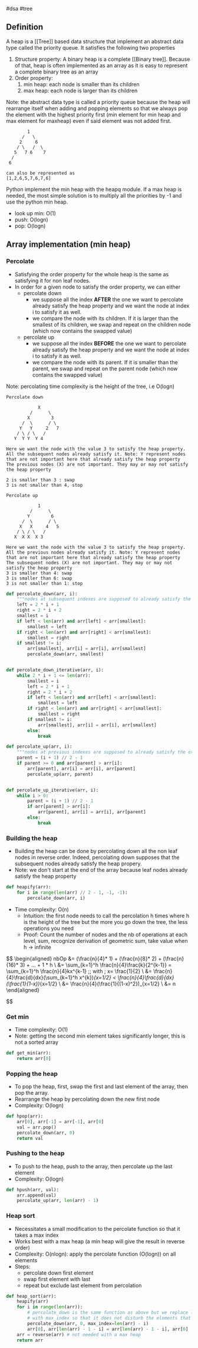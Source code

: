 #dsa #tree

## Definition

A heap is a [[Tree]] based data structure that implement an abstract data type called the priority queue.
It satisfies the following two properties

1. Structure property: A binary heap is a complete [[Binary tree]]. Because of that, heap is often implemented as an array as it is easy to represent a complete binary tree as an array
2. Order property:
   1. min heap: each node is smaller than its children
   2. max heap: each node is larger than its children

Note: the abstract data type is called a priority queue because the heap will rearrange itself when adding and popping elements so that we always pop the
element with the highest priority first (min element for min heap and max element for maxheap) even if said element was not added first.

```
        1
      /   \
     2     6
    / \   /  \
   5   7 6    7
  /
 6

can also be represented as
[1,2,6,5,7,6,7,6]
```

Python implement the min heap with the heapq module.
If a max heap is needed, the most simple solution is to multiply all the priorities by -1 and use the python min heap.

- look up min: O(1)
- push: O(logn)
- pop: O(logn)

## Array implementation (min heap)

### Percolate

- Satisfying the order property for the whole heap is the same as satisfying it for non leaf nodes.
- In order for a given node to satisfy the order property, we can either
  - percolate down
    - we suppose all the index **AFTER** the one we want to percolate already satisfy the heap property and we want the node at index i to satisfy it as well.
    - we compare the node with its children. If it is larger than the smallest of its children, we swap and repeat on the children node (which now contains the swapped value)
  - percolate up
    - we suppose all the index **BEFORE** the one we want to percolate already satisfy the heap property and we want the node at index i to satisfy it as well.
    - we compare the node with its parent. If it is smaller than the parent, we swap and repeat on the parent node (which now contains the swapped value)

Note: percolating time complexity is the height of the tree, i.e O(logn)

```
Percolate down

            X
         /      \
        X        3
      /  \      / \
     Y   Y     2   7
    / \ / \   /
   Y  Y Y  Y 4

Here we want the node with the value 3 to satisfy the heap property.
All the subsequent nodes already satisfy it. Note: Y represent nodes that are not important here that already satisfy the heap property
The previous nodes (X) are not important. They may or may not satisfy the heap property

2 is smaller than 3 : swap
3 is not smaller than 4, stop
```

```
Percolate up

            1
         /      \
        Y        6
      /  \      / \
     X   X     4   5
    / \ / \   /
   X  X X  X 3

Here we want the node with the value 3 to satisfy the heap property.
All the previous nodes already satisfy it. Note: Y represent nodes that are not important here that already satisfy the heap property
The subsequent nodes (X) are not important. They may or may not satisfy the heap property
3 is smaller than 4: swap
3 is smaller than 6: swap
3 is not smaller than 1: stop

```

```python
def percolate_down(arr, i):
    """nodes at subsequent indexes are supposed to already satisfy the order property"""
    left = 2 * i + 1
    right = 2 * i + 2
    smallest = i
    if left < len(arr) and arr[left] < arr[smallest]:
        smallest = left
    if right < len(arr) and arr[right] < arr[smallest]:
        smallest = right
    if smallest != i:
        arr[smallest], arr[i] = arr[i], arr[smallest]
        percolate_down(arr, smallest)


def percolate_down_iterative(arr, i):
    while 2 * i + 1 <= len(arr):
        smallest = i
        left = 2 * i + 1
        right = 2 * i + 2
        if left < len(arr) and arr[left] < arr[smallest]:
            smallest = left
        if right < len(arr) and arr[right] < arr[smallest]:
            smallest = right
        if smallest != i:
            arr[smallest], arr[i] = arr[i], arr[smallest]
        else:
            break

def percolate_up(arr, i):
    """nodes at previous indexes are supposed to already satisfy the order property"""
    parent = (i + 1) // 2 - 1
    if parent >= 0 and arr[parent] > arr[i]:
        arr[parent], arr[i] = arr[i], arr[parent]
        percolate_up(arr, parent)


def percolate_up_iterative(arr, i):
    while i > 0:
        parent = (i + 1) // 2 - 1
        if arr[parent] > arr[i]:
            arr[parent], arr[i] = arr[i], arr[parent]
        else:
            break
```

### Building the heap

- Building the heap can be done by percolating down all the non leaf nodes in reverse order. Indeed, percolating down supposes that the subsequent nodes already satisfy the heap propery.
- Note: we don't start at the end of the array because leaf nodes already satisfy the heap property

```python
def heapify(arr):
    for i in range(len(arr) // 2 - 1, -1, -1):
        percolate_down(arr, i)
```

- Time complexity: O(n)
  - Intuition: the first node needs to call the percolation h times where h is the height of the tree but the more you go down the tree, the less operations you need
  - Proof: Count the number of nodes and the nb of operations at each level, sum, recognize derivation of geometric sum, take value when h -> infinite

$$
\begin{aligned}
nbOp &= (\frac{n}{4}* 1) + (\frac{n}{8}* 2) + (\frac{n}{16}* 3) + ... + 1 * h \\
	&= \sum_{k=1}^h \frac{n}{4}\frac{k}{2^{k-1}} = \sum_{k=1}^h \frac{n}{4}kx^{k-1} \;\; with \; x= \frac{1}{2} \\
	&= \frac{n}{4}\frac{d}{dx}(\sum_{k=1}^h x^{k})_{x=1/2} <  \frac{n}{4}\frac{d}{dx}(\frac{1}{1-x})_{x=1/2} \\
	&= \frac{n}{4}(\frac{1}{(1-x)^2})_{x=1/2} \\
	&= n
\end{aligned}


$$

### Get min

- Time complexity: O(1)
- Note: getting the second min element takes significantly longer, this is not a sorted array

```python
def get_min(arr):
	return arr[0]
```

### Popping the heap

- To pop the heap, first, swap the first and last element of the array, then pop the array.
- Rearrange the heap by percolating down the new first node
- Complexity: O(logn)

```python
def hpop(arr):
    arr[0], arr[-1] = arr[-1], arr[0]
    val = arr.pop()
    percolate_down(arr, 0)
    return val
```

### Pushing to the heap

- To push to the heap, push to the array, then percolate up the last element
- Complexity: O(logn)

```python
def hpush(arr, val):
    arr.append(val)
    percolate_up(arr, len(arr) - 1)
```

### Heap sort

- Necessitates a small modification to the percolate function so that it takes a max index
- Works best with a max heap (a min heap will give the result in reverse order)
- Complexity: O(nlogn): apply the percolate function (O(logn)) on all elements
- Steps:
  - percolate down first element
  - swap first element with last
  - repeat but exclude last element from percolation

```python
def heap_sort(arr):
    heapify(arr)
    for i in range(len(arr)):
		# percolate_down is the same function as above but we replace len(arr)
		# with max_index so that it does not disturb the elements that are already sorted
        percolate_down(arr, 0, max_index=len(arr) - i)
        arr[0], arr[len(arr) - 1 - i] = arr[len(arr) - 1 - i], arr[0]
	arr = reverse(arr) # not needed with a max heap
    return arr
```

